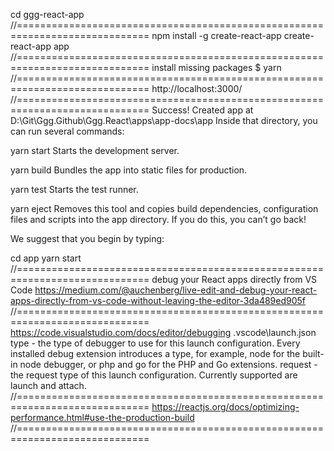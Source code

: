 cd ggg-react-app
//=============================================================================
npm install -g create-react-app
create-react-app app
//=============================================================================
install missing packages
$ yarn
//=============================================================================
http://localhost:3000/
//=============================================================================
Success! Created app at D:\Git\Ggg.Github\Ggg.React\apps\app-docs\app
Inside that directory, you can run several commands:

yarn start
Starts the development server.

yarn build
Bundles the app into static files for production.

yarn test
Starts the test runner.

yarn eject
Removes this tool and copies build dependencies, configuration files
and scripts into the app directory. If you do this, you can’t go back!

We suggest that you begin by typing:

cd app
yarn start
//=============================================================================
debug your React apps directly from VS Code
https://medium.com/@auchenberg/live-edit-and-debug-your-react-apps-directly-from-vs-code-without-leaving-the-editor-3da489ed905f
//=============================================================================
https://code.visualstudio.com/docs/editor/debugging
\.vscode\launch.json
type - the type of debugger to use for this launch configuration. Every
installed debug extension introduces a type, for example, node for the built-in
node debugger, or php and go for the PHP and Go extensions.
request - the request type of this launch configuration. Currently supported
are launch and attach.
//=============================================================================
https://reactjs.org/docs/optimizing-performance.html#use-the-production-build
//=============================================================================
